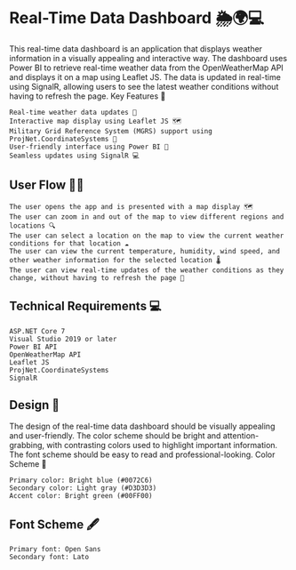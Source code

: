 # Real-Time Data Dashboard 🌦️🌍💻



This real-time data dashboard is an application that displays weather information in a visually appealing and interactive way. The dashboard uses Power BI to retrieve real-time weather data from the OpenWeatherMap API and displays it on a map using Leaflet JS. The data is updated in real-time using SignalR, allowing users to see the latest weather conditions without having to refresh the page.
Key Features 🌟

    Real-time weather data updates 💨
    Interactive map display using Leaflet JS 🗺️
    Military Grid Reference System (MGRS) support using ProjNet.CoordinateSystems 📍
    User-friendly interface using Power BI 🤗
    Seamless updates using SignalR 💻

## User Flow 🚶‍♀️

    The user opens the app and is presented with a map display 🗺️
    The user can zoom in and out of the map to view different regions and locations 🔍
    The user can select a location on the map to view the current weather conditions for that location ☁️
    The user can view the current temperature, humidity, wind speed, and other weather information for the selected location 🌡️
    The user can view real-time updates of the weather conditions as they change, without having to refresh the page 💨

## Technical Requirements 💻

    ASP.NET Core 7
    Visual Studio 2019 or later
    Power BI API
    OpenWeatherMap API
    Leaflet JS
    ProjNet.CoordinateSystems
    SignalR

## Design 🎨

The design of the real-time data dashboard should be visually appealing and user-friendly. The color scheme should be bright and attention-grabbing, with contrasting colors used to highlight important information. The font scheme should be easy to read and professional-looking.
Color Scheme 🎨

    Primary color: Bright blue (#0072C6)
    Secondary color: Light gray (#D3D3D3)
    Accent color: Bright green (#00FF00)

## Font Scheme 🖋️

    Primary font: Open Sans
    Secondary font: Lato